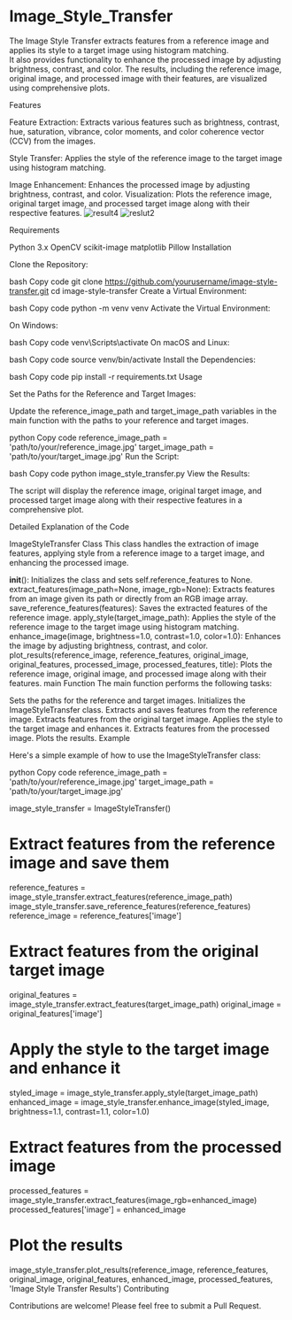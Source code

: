 # Image_Style_Transfer
The Image Style Transfer extracts features from a reference image and applies its style to a target image using histogram matching.  
It also provides functionality to enhance the processed image by adjusting brightness, contrast, and color. The results, including the reference image, original image, and processed image with their features, are visualized using comprehensive plots.

Features

Feature Extraction: Extracts various features such as brightness, contrast, hue, saturation, vibrance, color moments, and color coherence vector (CCV) from the images.

Style Transfer: Applies the style of the reference image to the target image using histogram matching.

Image Enhancement: Enhances the processed image by adjusting brightness, contrast, and color.
Visualization: Plots the reference image, original target image, and processed target image along with their respective features.
![result4](https://github.com/user-attachments/assets/0e020632-f4d6-4abf-9d1e-d9addab57eed)
![reslut2](https://github.com/user-attachments/assets/e81435cd-294b-44d4-8ab2-9b29b329081b)


Requirements

Python 3.x
OpenCV
scikit-image
matplotlib
Pillow
Installation

Clone the Repository:

bash
Copy code
git clone https://github.com/yourusername/image-style-transfer.git
cd image-style-transfer
Create a Virtual Environment:

bash
Copy code
python -m venv venv
Activate the Virtual Environment:

On Windows:

bash
Copy code
venv\Scripts\activate
On macOS and Linux:

bash
Copy code
source venv/bin/activate
Install the Dependencies:

bash
Copy code
pip install -r requirements.txt
Usage

Set the Paths for the Reference and Target Images:

Update the reference_image_path and target_image_path variables in the main function with the paths to your reference and target images.

python
Copy code
reference_image_path = 'path/to/your/reference_image.jpg'
target_image_path = 'path/to/your/target_image.jpg'
Run the Script:

bash
Copy code
python image_style_transfer.py
View the Results:

The script will display the reference image, original target image, and processed target image along with their respective features in a comprehensive plot.


Detailed Explanation of the Code

ImageStyleTransfer Class
This class handles the extraction of image features, applying style from a reference image to a target image, and enhancing the processed image.

__init__(): Initializes the class and sets self.reference_features to None.
extract_features(image_path=None, image_rgb=None): Extracts features from an image given its path or directly from an RGB image array.
save_reference_features(features): Saves the extracted features of the reference image.
apply_style(target_image_path): Applies the style of the reference image to the target image using histogram matching.
enhance_image(image, brightness=1.0, contrast=1.0, color=1.0): Enhances the image by adjusting brightness, contrast, and color.
plot_results(reference_image, reference_features, original_image, original_features, processed_image, processed_features, title): Plots the reference image, original image, and processed image along with their features.
main Function
The main function performs the following tasks:

Sets the paths for the reference and target images.
Initializes the ImageStyleTransfer class.
Extracts and saves features from the reference image.
Extracts features from the original target image.
Applies the style to the target image and enhances it.
Extracts features from the processed image.
Plots the results.
Example

Here's a simple example of how to use the ImageStyleTransfer class:

python
Copy code
reference_image_path = 'path/to/your/reference_image.jpg'
target_image_path = 'path/to/your/target_image.jpg'

image_style_transfer = ImageStyleTransfer()

# Extract features from the reference image and save them
reference_features = image_style_transfer.extract_features(reference_image_path)
image_style_transfer.save_reference_features(reference_features)
reference_image = reference_features['image']

# Extract features from the original target image
original_features = image_style_transfer.extract_features(target_image_path)
original_image = original_features['image']

# Apply the style to the target image and enhance it
styled_image = image_style_transfer.apply_style(target_image_path)
enhanced_image = image_style_transfer.enhance_image(styled_image, brightness=1.1, contrast=1.1, color=1.0)

# Extract features from the processed image
processed_features = image_style_transfer.extract_features(image_rgb=enhanced_image)
processed_features['image'] = enhanced_image

# Plot the results
image_style_transfer.plot_results(reference_image, reference_features, original_image, original_features,
                                  enhanced_image, processed_features, 'Image Style Transfer Results')
Contributing

Contributions are welcome! Please feel free to submit a Pull Request.

